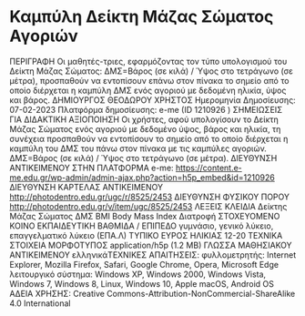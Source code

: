 # Καμπύλη Δείκτη Μάζας Σώματος Αγοριών
ΠΕΡΙΓΡΑΦΗ
Οι μαθητές-τριες, εφαρμόζοντας τον τύπο υπολογισμού του Δείκτη Μάζας Σώματος: ΔΜΣ=Βάρος (σε κιλά) / Ύψος στο τετράγωνο (σε μέτρα), προσπαθούν να εντοπίσουν επάνω στον πίνακα το σημείο από το οποίο διέρχεται η καμπύλη ΔΜΣ ενός αγοριού με δεδομένη ηλικία, ύψος και βάρος.
ΔΗΜΙΟΥΡΓΟΣ
ΘΕΟΔΩΡΟΥ ΧΡΗΣΤΟΣ
Ημερομηνία Δημοσίευσης: 07-02-2023
Πλατφόρμα δημοσίευσης: 
e-me (ID 1210926 )
ΣΗΜΕΙΩΣΕΙΣ ΓΙΑ ΔΙΔΑΚΤΙΚΗ ΑΞΙΟΠΟΙΗΣΗ
Οι χρήστες, αφού υπολογίσουν το Δείκτη Μάζας Σώματος ενός αγοριού με δεδομένο ύψος, βάρος και ηλικία, τη συνέχεια προσπαθούν να εντοπίσουν το σημείο από το οποίο διέρχεται η καμπύλη του ΔΜΣ του πάνω στον πίνακα με τις καμπύλες αγοριών. ΔΜΣ=Βάρος (σε κιλά) / Ύψος στο τετράγωνο (σε μέτρα).
ΔΙΕΥΘΥΝΣΗ ΑΝΤΙΚΕΙΜΕΝΟΥ ΣΤΗΝ ΠΛΑΤΦΟΡΜΑ e-me:
https://content.e-me.edu.gr/wp-admin/admin-ajax.php?action=h5p_embed&id=1210926
ΔΙΕΥΘΥΝΣΗ ΚΑΡΤΕΛΑΣ ΑΝΤΙΚΕΙΜΕΝΟΥ
http://photodentro.edu.gr/ugc/r/8525/2453
ΔΙΕΥΘΥΝΣΗ ΦΥΣΙΚΟΥ ΠΟΡΟΥ
http://photodentro.edu.gr/v/item/ugc/8525/2453
ΛΕΞΕΙΣ ΚΛΕΙΔΙΑ
Δείκτης Μάζας Σώματος ΔΜΣ BMI Body Mass Index Διατροφή
ΣΤΟΧΕΥΟΜΕΝΟ ΚΟΙΝΟ
ΕΚΠΑΙΔΕΥΤΙΚΗ ΒΑΘΜΙΔΑ / ΕΠΙΠΕΔΟ
γυμνάσιο, γενικό λύκειο, επαγγελματικό λύκειο (ΕΠΑ.Λ)
ΤΥΠΙΚΟ ΕΥΡΟΣ ΗΛΙΚΙΑΣ
12-20
ΤΕΧΝΙΚΑ ΣΤΟΙΧΕΙΑ
ΜΟΡΦΟΤΥΠΟΣ
application/h5p (1.2 MB)
ΓΛΩΣΣΑ ΜΑΘΗΣΙΑΚΟΥ ΑΝΤΙΚΕΙΜΕΝΟΥ
ελληνικάΤΕΧΝΙΚΕΣ ΑΠΑΙΤΗΣΕΙΣ:
φυλλομετρητής: Internet Explorer, Mozilla Firefox, Safari, Google Chrome, Opera, Microsoft Edge
λειτουργικό σύστημα: Windows XP, Windows 2000, Windows Vista, Windows 7, Windows 8, Linux, Windows 10, Apple macOS, Android OS
ΑΔΕΙΑ ΧΡΗΣΗΣ:
Creative Commons-Attribution-NonCommercial-ShareAlike 4.0 International
